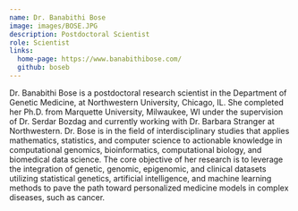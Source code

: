 ```yaml
---
name: Dr. Banabithi Bose
image: images/BOSE.JPG
description: Postdoctoral Scientist
role: Scientist
links:
  home-page: https://www.banabithibose.com/
  github: boseb
---
```


Dr. Banabithi Bose is a postdoctoral research scientist in the Department of Genetic Medicine, at Northwestern University, Chicago, IL. She completed her Ph.D. from Marquette University, Milwaukee, WI under the supervision of Dr. Serdar Bozdag and currently working with Dr. Barbara Stranger at Northwestern. Dr. Bose is in the field of interdisciplinary studies that applies mathematics, statistics, and computer science to actionable knowledge in computational genomics, bioinformatics, computational biology, and biomedical data science. The core objective of her research is to leverage the integration of genetic, genomic, epigenomic, and clinical datasets utilizing statistical genetics, artificial intelligence, and machine learning methods to pave the path toward personalized medicine models in complex diseases, such as cancer.
